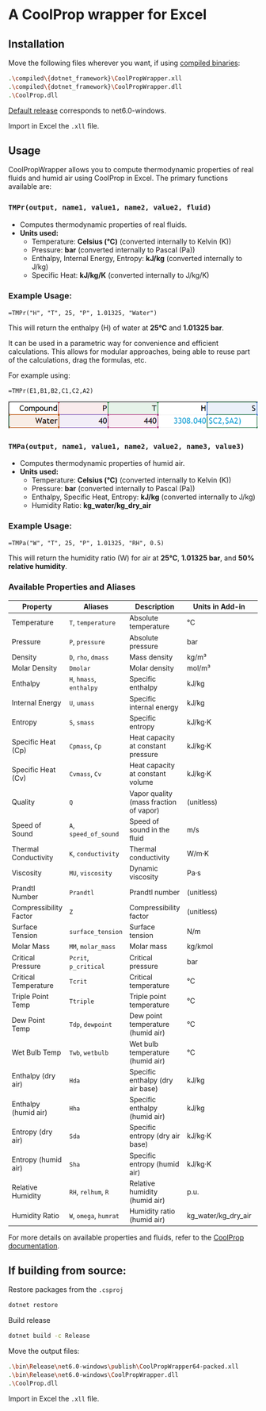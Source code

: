 # A CoolProp wrapper for Excel

## Installation
Move the following files wherever you want, if using [compiled binaries](https://github.com/Danisaski/CoolPropWrapper/tree/main/compiled):
```bash
.\compiled\{dotnet_framework}\CoolPropWrapper.xll
.\compiled\{dotnet_framework}\CoolPropWrapper.dll
.\CoolProp.dll
```
[Default release](https://github.com/Danisaski/CoolPropExcelWrapper/releases) corresponds to net6.0-windows.

Import in Excel the `.xll` file.

## Usage
CoolPropWrapper allows you to compute thermodynamic properties of real fluids and humid air using CoolProp in Excel. The primary functions available are:

### `TMPr(output, name1, value1, name2, value2, fluid)`
- Computes thermodynamic properties of real fluids.
- **Units used:**
  - Temperature: **Celsius (°C)** (converted internally to Kelvin (K))
  - Pressure: **bar** (converted internally to Pascal (Pa))
  - Enthalpy, Internal Energy, Entropy: **kJ/kg** (converted internally to J/kg)
  - Specific Heat: **kJ/kg/K** (converted internally to J/kg/K)

### Example Usage:
```excel
=TMPr("H", "T", 25, "P", 1.01325, "Water")
```
This will return the enthalpy (H) of water at **25°C** and **1.01325 bar**.

It can be used in a parametric way for convenience and efficient calculations. This allows for modular approaches, being able to reuse part of the calculations, drag the formulas, etc.

For example using:
```excel
=TMPr(E1,B1,B2,C1,C2,A2)
```
![Parametric usage](https://github.com/Danisaski/CoolPropExcelWrapper/blob/main/imgs/screenshot.png)

### `TMPa(output, name1, value1, name2, value2, name3, value3)`
- Computes thermodynamic properties of humid air.
- **Units used:**
  - Temperature: **Celsius (°C)** (converted internally to Kelvin (K))
  - Pressure: **bar** (converted internally to Pascal (Pa))
  - Enthalpy, Specific Heat, Entropy: **kJ/kg** (converted internally to J/kg)
  - Humidity Ratio: **kg_water/kg_dry_air**

### Example Usage:
```excel
=TMPa("W", "T", 25, "P", 1.01325, "RH", 0.5)
```
This will return the humidity ratio (W) for air at **25°C**, **1.01325 bar**, and **50% relative humidity**.

### Available Properties and Aliases

| **Property**            | **Aliases**                  | **Description**                                      | **Units in Add-in** | **SI/CoolProp Units** |
|------------------------|----------------------------|------------------------------------------------------|---------------------|--------------------|
| Temperature           | `T`, `temperature`         | Absolute temperature                                | °C                 | K                 |
| Pressure             | `P`, `pressure`            | Absolute pressure                                   | bar                | Pa                |
| Density              | `D`, `rho`, `dmass`        | Mass density                                       | kg/m³              | kg/m³             |
| Molar Density        | `Dmolar`                   | Molar density                                      | mol/m³             | mol/m³            |
| Enthalpy             | `H`, `hmass`, `enthalpy`   | Specific enthalpy                                  | kJ/kg              | J/kg              |
| Internal Energy      | `U`, `umass`               | Specific internal energy                           | kJ/kg              | J/kg              |
| Entropy              | `S`, `smass`               | Specific entropy                                   | kJ/kg·K            | J/kg·K            |
| Specific Heat (Cp)   | `Cpmass`, `Cp`            | Heat capacity at constant pressure                | kJ/kg·K            | J/kg·K            |
| Specific Heat (Cv)   | `Cvmass`, `Cv`            | Heat capacity at constant volume                  | kJ/kg·K            | J/kg·K            |
| Quality             | `Q`                         | Vapor quality (mass fraction of vapor)            | (unitless)         | (unitless)        |
| Speed of Sound       | `A`, `speed_of_sound`      | Speed of sound in the fluid                       | m/s                | m/s               |
| Thermal Conductivity | `K`, `conductivity`        | Thermal conductivity                              | W/m·K              | W/m·K             |
| Viscosity           | `MU`, `viscosity`          | Dynamic viscosity                                 | Pa·s               | Pa·s              |
| Prandtl Number      | `Prandtl`                  | Prandtl number                                    | (unitless)         | (unitless)        |
| Compressibility Factor | `Z`                     | Compressibility factor                            | (unitless)         | (unitless)        |
| Surface Tension     | `surface_tension`          | Surface tension                                   | N/m                | N/m               |
| Molar Mass          | `MM`, `molar_mass`         | Molar mass                                        | kg/kmol            | kg/kmol           |
| Critical Pressure   | `Pcrit`, `p_critical`      | Critical pressure                                 | bar                | Pa                |
| Critical Temperature| `Tcrit`                    | Critical temperature                              | °C                 | K                 |
| Triple Point Temp   | `Ttriple`                  | Triple point temperature                         | °C                 | K                 |
| Dew Point Temp      | `Tdp`, `dewpoint`          | Dew point temperature (humid air)                | °C                 | K                 |
| Wet Bulb Temp       | `Twb`, `wetbulb`           | Wet bulb temperature (humid air)                 | °C                 | K                 |
| Enthalpy (dry air)  | `Hda`                      | Specific enthalpy (dry air base)                 | kJ/kg              | J/kg              |
| Enthalpy (humid air)| `Hha`                      | Specific enthalpy (humid air)                    | kJ/kg            | J/kg            |
| Entropy (dry air)  | `Sda`                      | Specific entropy (dry air base)                   | kJ/kg·K              | J/kg·K              |
| Entropy (humid air)| `Sha`                      | Specific entropy (humid air)                     | kJ/kg·K            | J/kg·K            |
| Relative Humidity   | `RH`, `relhum`, `R`        | Relative humidity (humid air)                    | p.u.                  | p.u.                 |
| Humidity Ratio      | `W`, `omega`, `humrat`     | Humidity ratio (humid air)                       | kg_water/kg_dry_air | kg_water/kg_dry_air |



For more details on available properties and fluids, refer to the [CoolProp documentation](http://www.coolprop.org/).

## If building from source:
Restore packages from the `.csproj`
```bash
dotnet restore
```

Build release
```bash
dotnet build -c Release
```

Move the output files:
```bash
.\bin\Release\net6.0-windows\publish\CoolPropWrapper64-packed.xll
.\bin\Release\net6.0-windows\CoolPropWrapper.dll
.\CoolProp.dll
```

Import in Excel the `.xll` file.

